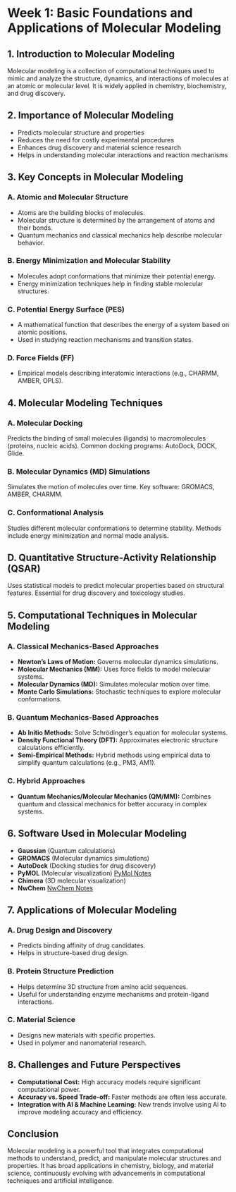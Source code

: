 # Week 1: Basic Foundations and Applications of Molecular Modeling

## 1. Introduction to Molecular Modeling
Molecular modeling is a collection of computational techniques used to mimic and analyze the structure, dynamics, and interactions of molecules at an atomic or molecular level. It is widely applied in chemistry, biochemistry, and drug discovery.

## 2. Importance of Molecular Modeling
- Predicts molecular structure and properties
- Reduces the need for costly experimental procedures
- Enhances drug discovery and material science research
- Helps in understanding molecular interactions and reaction mechanisms

## 3. Key Concepts in Molecular Modeling
### A. Atomic and Molecular Structure
- Atoms are the building blocks of molecules.
- Molecular structure is determined by the arrangement of atoms and their bonds.
- Quantum mechanics and classical mechanics help describe molecular behavior.

### B. Energy Minimization and Molecular Stability
- Molecules adopt conformations that minimize their potential energy.
- Energy minimization techniques help in finding stable molecular structures.

### C. Potential Energy Surface (PES)
- A mathematical function that describes the energy of a system based on atomic positions.
- Used in studying reaction mechanisms and transition states.

### D. Force Fields (FF)
  - Empirical models describing interatomic interactions (e.g., CHARMM, AMBER, OPLS).

## 4. Molecular Modeling Techniques

 ### A. Molecular Docking
   Predicts the binding of small molecules (ligands) to macromolecules (proteins, nucleic acids).
   Common docking programs: AutoDock, DOCK, Glide.
### B. Molecular Dynamics (MD) Simulations
  Simulates the motion of molecules over time.
  Key software: GROMACS, AMBER, CHARMM.
### C. Conformational Analysis
  Studies different molecular conformations to determine stability.
  Methods include energy minimization and normal mode analysis.
## D. Quantitative Structure-Activity Relationship (QSAR)
  Uses statistical models to predict molecular properties based on structural features.
  Essential for drug discovery and toxicology studies.

## 5. Computational Techniques in Molecular Modeling
### A. Classical Mechanics-Based Approaches
- **Newton’s Laws of Motion:** Governs molecular dynamics simulations.
- **Molecular Mechanics (MM):** Uses force fields to model molecular systems.
- **Molecular Dynamics (MD):** Simulates molecular motion over time.
- **Monte Carlo Simulations:** Stochastic techniques to explore molecular conformations.

### B. Quantum Mechanics-Based Approaches
- **Ab Initio Methods:** Solve Schrödinger’s equation for molecular systems.
- **Density Functional Theory (DFT):** Approximates electronic structure calculations efficiently.
- **Semi-Empirical Methods:** Hybrid methods using empirical data to simplify quantum calculations (e.g., PM3, AM1).

### C. Hybrid Approaches
- **Quantum Mechanics/Molecular Mechanics (QM/MM):** Combines quantum and classical mechanics for better accuracy in complex systems.



## 6. Software Used in Molecular Modeling
- **Gaussian** (Quantum calculations)
- **GROMACS** (Molecular dynamics simulations)
- **AutoDock** (Docking studies for drug discovery)
- **PyMOL** (Molecular visualization) <a href="https://github.com/karakaplanm/mmo/blob/main/pymol.md"> PyMol Notes</a>
- **Chimera** (3D molecular visualization)
- **NwChem** <a href="https://github.com/karakaplanm/mmo/blob/main/nwchem.md"> NwChem Notes</a>

## 7. Applications of Molecular Modeling
### A. Drug Design and Discovery
- Predicts binding affinity of drug candidates.
- Helps in structure-based drug design.

### B. Protein Structure Prediction
- Helps determine 3D structure from amino acid sequences.
- Useful for understanding enzyme mechanisms and protein-ligand interactions.

### C. Material Science
- Designs new materials with specific properties.
- Used in polymer and nanomaterial research.

## 8. Challenges and Future Perspectives
- **Computational Cost:** High accuracy models require significant computational power.
- **Accuracy vs. Speed Trade-off:** Faster methods are often less accurate.
- **Integration with AI & Machine Learning:** New trends involve using AI to improve modeling accuracy and efficiency.

## Conclusion
Molecular modeling is a powerful tool that integrates computational methods to understand, predict, and manipulate molecular structures and properties. It has broad applications in chemistry, biology, and material science, continuously evolving with advancements in computational techniques and artificial intelligence.


